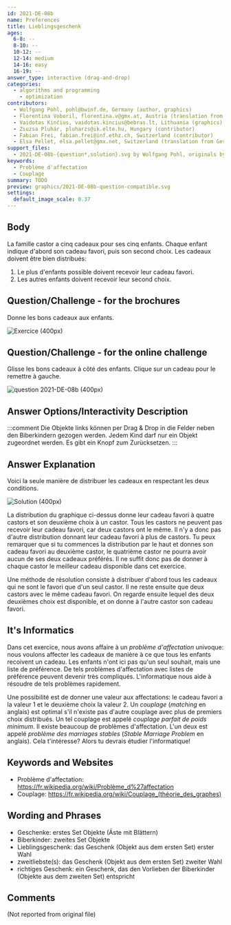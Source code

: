 ```yaml
---
id: 2021-DE-08b
name: Preferences
title: Lieblingsgeschenk
ages:
  6-8: --
  8-10: --
  10-12: --
  12-14: medium
  14-16: easy
  16-19: --
answer_type: interactive (drag-and-drop)
categories:
  - algorithms and programming
    - optimization
contributors:
  - Wolfgang Pohl, pohl@bwinf.de, Germany (author, graphics)
  - Florentina Voboril, florentina.v@gmx.at, Austria (translation from English into German, graphics)
  - Vaidotas Kinčius, vaidotas.kincius@bebras.lt, Lithuania (graphics)
  - Zsuzsa Pluhár, pluharzs@ik.elte.hu, Hungary (contributor)
  - Fabian Frei, fabian.frei@inf.ethz.ch, Switzerland (contributor)
  - Elsa Pellet, elsa.pellet@gmx.net, Switzerland (translation from German into French)
support_files:
  - 2021-DE-08b-{question*,solution}.svg by Wolfgang Pohl, originals by Vaidotas Kinčius, adapted by Florentina Voboril
keywords:
  - Problème d'affectation
  - Couplage
summary: TODO
preview: graphics/2021-DE-08b-question-compatible.svg
settings:
  default_image_scale: 0.37
---
```



## Body

La famille castor a cinq cadeaux pour ses cinq enfants. Chaque enfant indique d'abord son cadeau favori, puis son second choix. Les cadeaux doivent être bien distribués:

1. Le plus d'enfants possible doivent recevoir leur cadeau favori.
2. Les autres enfants doivent recevoir leur second choix.


## Question/Challenge - for the brochures

Donne les bons cadeaux aux enfants.

![](graphics/2021-DE-08b-question-compatible.svg "Exercice (400px)")


## Question/Challenge - for the online challenge

Glisse les bons cadeaux à côté des enfants. Clique sur un cadeau pour le remettre à gauche.

![](interactivity/2021-DE-08b-question-interactive.svg "question 2021-DE-08b (400px)")


## Answer Options/Interactivity Description

<!-- empty -->

:::comment
Die Objekte links können per Drag & Drop in die Felder neben den Biberkindern gezogen werden. Jedem Kind darf nur ein Objekt zugeordnet werden. Es gibt ein Knopf zum Zurücksetzen.
:::


## Answer Explanation

Voici la seule manière de distribuer les cadeaux en respectant les deux conditions.

![](graphics/2021-DE-08b-solution-compatible.svg "Solution (400px)")

La distribution du graphique ci-dessus donne leur cadeau favori à quatre castors et son deuxième choix à un castor. Tous les castors ne peuvent pas recevoir leur cadeau favori, car deux castors ont le même. Il n'y a donc pas d'autre distribution donnant leur cadeau favori à plus de castors. Tu peux remarquer que si tu commences la distribution par le haut et donnes son cadeau favori au deuxième castor, le quatrième castor ne pourra avoir aucun de ses deux cadeaux préférés. Il ne suffit donc pas de donner à chaque castor le meilleur cadeau disponible dans cet exercice.

Une méthode de résolution consiste à distribuer d'abord tous les cadeaux qui ne sont le favori que d'un seul castor. Il ne reste ensuite que deux castors avec le même cadeau favori. On regarde ensuite lequel des deux deuxièmes choix est disponible, et on donne à l'autre castor son cadeau favori.


## It's Informatics

Dans cet exercice, nous avons affaire à un _problème d'affectation_ univoque: nous voulons affecter les cadeaux de manière à ce que tous les enfants recoivent un cadeau. Les enfants n'ont ici pas qu'un seul souhait, mais une liste de préférence. De tels problèmes d'affectation avec listes de préférence peuvent devenir très compliqués. L'informatique nous aide à résoudre de tels problèmes rapidement.

Une possibilité est de donner une valeur aux affectations: le cadeau favori a la valeur 1 et le deuxième choix la valeur 2. Un _couplage_ (_matching_ en anglais) est optimal s'il n'existe pas d'autre couplage avec plus de premiers choix distribués. Un tel couplage est appelé _couplage parfait de poids minimum_. Il existe beaucoup de problèmes d'affectation. L'un deux est appelé _problème des marriages stables_ (_Stable Marriage Problem_ en anglais). Cela t'intéresse? Alors tu devrais étudier l'informatique!


## Keywords and Websites

 - Problème d'affectation: https://fr.wikipedia.org/wiki/Problème_d%27affectation
 - Couplage: https://fr.wikipedia.org/wiki/Couplage_(théorie_des_graphes)


## Wording and Phrases

- Geschenke: erstes Set Objekte (Äste mit Blättern)
- Biberkinder: zweites Set Objekte
- Lieblingsgeschenk: das Geschenk (Objekt aus dem ersten Set) erster Wahl 
- zweitliebste(s): das Geschenk (Objekt aus dem ersten Set) zweiter Wahl
- richtiges Geschenk: ein Geschenk, das den Vorlieben der Biberkinder (Objekte aus dem zweiten Set) entspricht

## Comments

(Not reported from original file)

